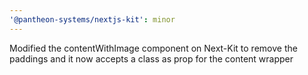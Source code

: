 ```yaml
---
'@pantheon-systems/nextjs-kit': minor
---
```


Modified the contentWithImage component on Next-Kit to remove the paddings and
it now accepts a class as prop for the content wrapper
